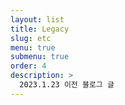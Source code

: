 ```yaml
---
layout: list
title: Legacy
slug: etc
menu: true
submenu: true
order: 4
description: >
  2023.1.23 이전 블로그 글
---
```

